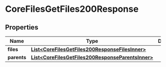 

# CoreFilesGetFiles200Response


## Properties

| Name | Type | Description | Notes |
|------------ | ------------- | ------------- | -------------|
|**files** | [**List&lt;CoreFilesGetFiles200ResponseFilesInner&gt;**](CoreFilesGetFiles200ResponseFilesInner.md) |  |  |
|**parents** | [**List&lt;CoreFilesGetFiles200ResponseParentsInner&gt;**](CoreFilesGetFiles200ResponseParentsInner.md) |  |  |



